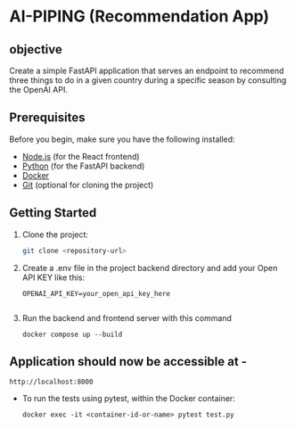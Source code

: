 # AI-PIPING (Recommendation App)

## objective
Create a simple FastAPI application that serves an endpoint to recommend three things to do in a given country during a specific season by consulting the OpenAI API.



## Prerequisites

Before you begin, make sure you have the following installed:
- [Node.js](https://nodejs.org/) (for the React frontend)
- [Python](https://www.python.org/) (for the FastAPI backend)
- [Docker](https://www.docker.com/get-started)
- [Git](https://git-scm.com/downloads) (optional for cloning the project)

## Getting Started

1. Clone the project:

   ```bash
   git clone <repository-url>

2. Create a .env file in the project backend directory and add your Open API KEY like this:

    ```
    OPENAI_API_KEY=your_open_api_key_here


3. Run the backend and frontend server with this command

    ```
    docker compose up --build

 ## Application should now be accessible at -

    http://localhost:8000

- To run the tests using pytest, within the Docker container:
  ```
  docker exec -it <container-id-or-name> pytest test.py





